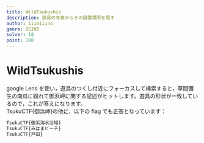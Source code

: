 ```yaml
---
title: WildTsukushis
description: 遊具の写真からその設置場所を探す
author: iiimiiino
genre: OSINT
solver: 18
point: 100
---
```


# WildTsukushis

google Lens を使い，遊具のつくし付近にフォーカスして検索すると，草間彌生の南瓜に紛れて御浜岬に関する記述がヒットします。遊具の形状が一致しているので，これが答えになります。  
TsukuCTF{御浜岬}の他に，以下の flag でも正答となっています：

```txt
TsukuCTF{御浜海水浴場}
TsukuCTF{みはまビーチ}
TsukuCTF{戸田}
```
